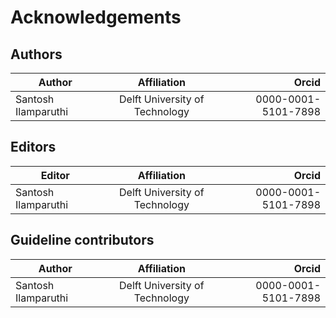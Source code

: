 # Acknowledgements 

## Authors

| Author | Affiliation| Orcid |
|--------------|:-----:|-----------:|
| Santosh Ilamparuthi  | Delft University of Technology | 0000-0001-5101-7898 |

## Editors

| Editor | Affiliation| Orcid |
|--------------|:-----:|-----------:|
| Santosh Ilamparuthi  | Delft University of Technology | 0000-0001-5101-7898 |

## Guideline contributors

| Author | Affiliation| Orcid |
|--------------|:-----:|-----------:|
| Santosh Ilamparuthi  | Delft University of Technology | 0000-0001-5101-7898 |
